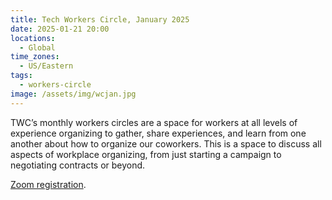 ```yaml
---
title: Tech Workers Circle, January 2025
date: 2025-01-21 20:00
locations:
  - Global
time_zones:
  - US/Eastern
tags:
  - workers-circle
image: /assets/img/wcjan.jpg
---
```

TWC’s monthly workers circles are a space for workers at all levels of experience organizing to gather, share experiences,  and learn from one another about how to organize our coworkers. This is a space to discuss all aspects of workplace organizing, from just starting a campaign to negotiating contracts or beyond. 

[Zoom registration](https://bit.ly/twcworkerscircle08).
